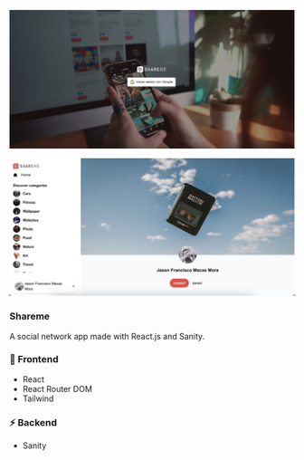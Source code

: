 <img
    src="./docs/images/ss1.jpeg"
/>

<img
    src="./docs/images/ss3.jpeg"
/>

### Shareme
A social network app made with React.js and Sanity.


### 🎨 Frontend
- React
- React Router DOM
- Tailwind

### ⚡️ Backend
- Sanity